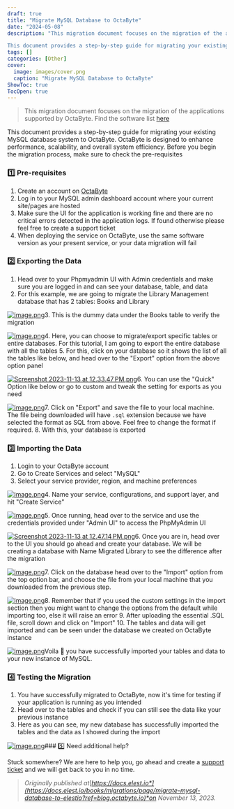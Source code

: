 ```yaml
---
draft: true
title: "Migrate MySQL Database to OctaByte"
date: "2024-05-08"
description: "This migration document focuses on the migration of the applications supported by OctaByte. Find the software list here

This document provides a step-by-step guide for migrating your existing MySQL database system to OctaByte. OctaByte is designed to enhance performance, scalability, and overall system efficiency. Before you begin the migration process,"
tags: []
categories: [Other]
cover:
  image: images/cover.png
  caption: "Migrate MySQL Database to OctaByte"
ShowToc: true
TocOpen: true
---
```




> This migration document focuses on the migration of the applications supported by OctaByte. Find the software list [here](https://octabyte.io/fully-managed-services?ref=blog.octabyte.io)

This document provides a step\-by\-step guide for migrating your existing MySQL database system to OctaByte. OctaByte is designed to enhance performance, scalability, and overall system efficiency. Before you begin the migration process, make sure to check the pre\-requisites

### 1️⃣ Pre\-requisites

1. Create an account on [OctaByte](https://octabyte.io/?ref=blog.octabyte.io)
2. Log in to your MySQL admin dashboard account where your current site/pages are hosted
3. Make sure the UI for the application is working fine and there are no critical errors detected in the application logs. If found otherwise please feel free to create a support ticket
4. When deploying the service on OctaByte, use the same software version as your present service, or your data migration will fail

### 2️⃣ Exporting the Data

1. Head over to your Phpmyadmin UI with Admin credentials and make sure you are logged in and can see your database, table, and data
2. For this example, we are going to migrate the Library Management database that has 2 tables: Books and Library

[![image.png](https://docs.elest.io/uploads/images/gallery/2023-11/scaled-1680-/HHoimage.png)](https://docs.elest.io/uploads/images/gallery/2023-11/HHoimage.png?ref=blog.octabyte.io)3. This is the dummy data under the Books table to verify the migration

[![image.png](https://docs.elest.io/uploads/images/gallery/2023-11/scaled-1680-/vopimage.png)](https://docs.elest.io/uploads/images/gallery/2023-11/vopimage.png?ref=blog.octabyte.io)4. Here, you can choose to migrate/export specific tables or entire databases. For this tutorial, I am going to export the entire database with all the tables
5. For this, click on your database so it shows the list of all the tables like below, and head over to the "Export" option from the above option panel

[![Screenshot 2023-11-13 at 12.33.47 PM.png](https://docs.elest.io/uploads/images/gallery/2023-11/screenshot-2023-11-13-at-12-33-47-pm.png)](https://docs.elest.io/uploads/images/gallery/2023-11/HHoimage.png?ref=blog.octabyte.io)6. You can use the "Quick" Option like below or go to custom and tweak the setting for exports as you need

[![image.png](https://docs.elest.io/uploads/images/gallery/2023-11/scaled-1680-/ebLimage.png)](https://docs.elest.io/uploads/images/gallery/2023-11/ebLimage.png?ref=blog.octabyte.io)7. Click on "Export" and save the file to your local machine. The file being downloaded will have `.sql` extension because we have selected the format as SQL from above. Feel free to change the format if required.
8. With this, your database is exported

### 3️⃣ Importing the Data

1. Login to your OctaByte account
2. Go to Create Services and select "MySQL"
3. Select your service provider, region, and machine preferences

[![image.png](https://docs.elest.io/uploads/images/gallery/2023-11/scaled-1680-/Bnpimage.png)](https://docs.elest.io/uploads/images/gallery/2023-11/Bnpimage.png?ref=blog.octabyte.io)4. Name your service, configurations, and support layer, and hit "Create Service"

[![image.png](https://docs.elest.io/uploads/images/gallery/2023-11/scaled-1680-/SHqimage.png)](https://docs.elest.io/uploads/images/gallery/2023-11/SHqimage.png?ref=blog.octabyte.io)5. Once running, head over to the service and use the credentials provided under "Admin UI" to access the PhpMyAdmin UI

[![Screenshot 2023-11-13 at 12.47.14 PM.png](https://docs.elest.io/uploads/images/gallery/2023-11/screenshot-2023-11-13-at-12-47-14-pm.png)](https://docs.elest.io/uploads/images/gallery/2023-11/M6Cimage.png?ref=blog.octabyte.io)6. Once you are in, head over to the UI you should go ahead and create your database. We will be creating a database with Name Migrated Library to see the difference after the migration

[![image.png](https://docs.elest.io/uploads/images/gallery/2023-11/scaled-1680-/KHyimage.png)](https://docs.elest.io/uploads/images/gallery/2023-11/KHyimage.png?ref=blog.octabyte.io)7. Click on the database head over to the "Import" option from the top option bar, and choose the file from your local machine that you downloaded from the previous step.

[![image.png](https://docs.elest.io/uploads/images/gallery/2023-11/scaled-1680-/OKbimage.png)](https://docs.elest.io/uploads/images/gallery/2023-11/OKbimage.png?ref=blog.octabyte.io)8. Remember that if you used the custom settings in the import section then you might want to change the options from the default while importing too, else it will raise an error
9. After uploading the essential .SQL file, scroll down and click on "Import"
10. The tables and data will get imported and can be seen under the database we created on OctaByte instance

[![image.png](https://docs.elest.io/uploads/images/gallery/2023-11/scaled-1680-/SAgimage.png)](https://docs.elest.io/uploads/images/gallery/2023-11/SAgimage.png?ref=blog.octabyte.io)Voila 🎉 you have successfully imported your tables and data to your new instance of MySQL.

### 4️⃣ Testing the Migration

1. You have successfully migrated to OctaByte, now it's time for testing if your application is running as you intended
2. Head over to the tables and check if you can still see the data like your previous instance
3. Here as you can see, my new database has successfully imported the tables and the data as I showed during the import

[![image.png](https://docs.elest.io/uploads/images/gallery/2023-11/scaled-1680-/t71image.png)](https://docs.elest.io/uploads/images/gallery/2023-11/t71image.png?ref=blog.octabyte.io)### 5️⃣ Need additional help?

Stuck somewhere? We are here to help you, go ahead and create a [support ticket](https://dash.elest.io/support/creation?ref=blog.octabyte.io) and we will get back to you in no time.


> *Originally published at*[*https://docs.elest.io*](https://docs.elest.io/books/migrations/page/migrate-mysql-database-to-elestio?ref=blog.octabyte.io)*on November 13, 2023\.*



